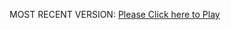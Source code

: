 MOST RECENT VERSION: [Please Click here to Play](https://rawcdn.githack.com/alperenbutun/Flying-3d/0f63226/index.html)
